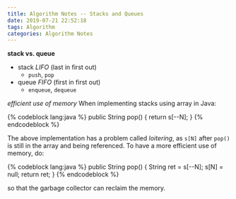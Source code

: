 ```yaml
---
title: Algorithm Notes -- Stacks and Queues
date: 2019-07-21 22:52:18
tags: Algorithm
categories: Algorithm Notes
---
```


**stack vs. queue**
- stack *LIFO* (last in first out)
	- `push`, `pop`
- queue *FIFO* (first in first out)
	- `enqueue`, `dequeue`

<!-- more -->

*efficient use of memory*
When implementing stacks using array in Java:

{% codeblock lang:java %}
public String pop() {
	return s[--N];
}
{% endcodeblock %}

The above implementation has a problem called *loitering*, as `s[N]` after `pop()` is still in the array and being referenced. To have a more efficient use of memory, do:

{% codeblock lang:java %}
public String pop() {
	String ret = s[--N];
	s[N] = null;
	return ret;
}
{% endcodeblock %}

so that the garbage collector can reclaim the memory.